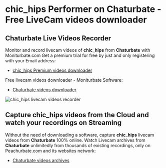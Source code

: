 # chic_hips Performer on Chaturbate - Free LiveCam videos downloader

## Chaturbate Live Videos Recorder

Monitor and record livecam videos of **chic_hips** from **Chaturbate** with Moniturbate.com
Get a premium trial for free by just and only registering with your Email address:
* [chic_hips Premium videos downloader](https://moniturbate.com/request-demo-licence-key.html)

Free livecam videos downloader - Moniturbate Software:
* [Chaturbate videos downloader](https://moniturbate.com/moniturbate-download-software.html)

![chic_hips livecam videos recorder](https://peachurnet.com/templates/moniturbate-software.png)


## Capture chic_hips videos from the Cloud and watch your recordings on Streaming

Without the need of downloading a software, capture **chic_hips** livecam videos from **Chaturbate** 100% online.
Watch Livecam archives from **Chaturbate** unlimitedly from thousands of existing recordings, only on Peachurbate.com and its websites network:
* [Chaturbate videos archives](https://peachurnet.com/)
